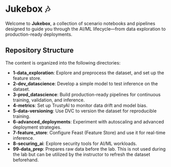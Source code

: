 # Jukebox 🎶  

Welcome to **Jukebox**, a collection of scenario notebooks and pipelines designed to guide you through the AI/ML lifecycle—from data exploration to production-ready deployments.  

## Repository Structure  

The content is organized into the following directories:  

- **1-data_exploration**: Explore and preprocess the dataset, and set up the feature store.  
- **2-dev_datascience**: Develop a simple model to test inference on the dataset.  
- **3-prod_datascience**: Build production-ready pipelines for continuous training, validation, and inference.  
- **4-metrics**: Set up TrustyAI to monitor data drift and model bias.  
- **5-data-versioning**: Use DVC to version the dataset for reproducible training.  
- **6-advanced_deployments**: Experiment with autoscaling and advanced deployment strategies.  
- **7-feature_store**: Configure Feast (Feature Store) and use it for real-time inference.  
- **8-securing_ai**: Explore security tools for AI/ML workloads.  
- **99-data_prep**: Prepares raw data before the lab. This is not used during the lab but can be utilized by the instructor to refresh the dataset beforehand.  
